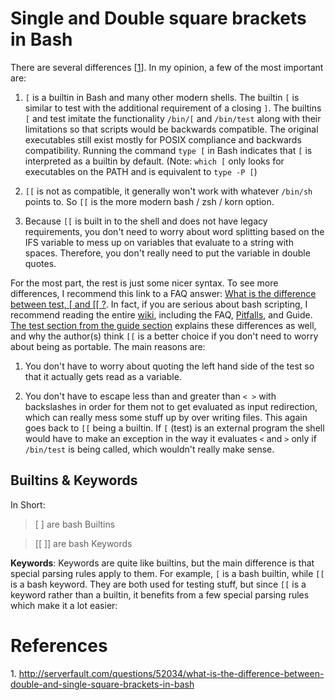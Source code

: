 # Single and Double square brackets in Bash

There are several differences [<a href="#1">1</a>]. In my opinion, a few of
the most important are:

1. `[` is a builtin in Bash and many other modern shells. The builtin `[` is
   similar to test with the additional requirement of a closing `]`. The
   builtins `[` and test imitate the functionality `/bin/[` and `/bin/test`
   along with their limitations so that scripts would be backwards
   compatible. The original executables still exist mostly
   for POSIX compliance and
   backwards compatibility. Running the command `type [` in Bash indicates that
   `[` is interpreted as a builtin by default. (Note: `which [` only looks for
   executables on the PATH and is equivalent to `type -P [`)

2. `[[` is not as compatible, it generally won't work with whatever `/bin/sh`
   points to. So `[[` is the more modern bash / zsh / korn option.

3. Because `[[` is built in to the shell and does not have legacy requirements,
   you don't need to worry about word splitting based on the IFS variable to
   mess up on variables that evaluate to a string with spaces. Therefore, you
   don't really need to put the variable in double quotes.

For the most part, the rest is just some nicer syntax. To see more differences,
I recommend this link to a FAQ answer:
[What is the difference between test,
&#91; and &#91;&#91; ?](http://mywiki.wooledge.org/BashFAQ/031).
In fact, if you are serious about bash scripting, I recommend
reading the entire [wiki](http://mywiki.wooledge.org/), including the FAQ,
[Pitfalls](http://mywiki.wooledge.org/BashPitfalls), and Guide. [The test 
section from the guide section](http://mywiki.wooledge.org/BashGuide/TestsAndConditionals#Conditional_Blocks_.28if.2C_test_and_.5B.5B.29) explains these
differences as well, and why 
the author(s) think `[[` is a better choice if you don't need to worry about 
being as portable. The main reasons are:

1. You don't have to worry about quoting the left hand side of the test so
   that it actually gets read as a variable.

2. You don't have to escape less than and greater than `< >` with backslashes
   in order for them not to get evaluated as input redirection, which can
   really mess some stuff up by over writing files. This again goes
   back to `[[` being a builtin. If `[` (test) is an external program the
   shell would have to make an exception in the way it evaluates `<` and `>` 
   only if `/bin/test` is being called, which wouldn't really make sense.

## Builtins & Keywords

In Short:

> [ ] are bash Builtins

> [[ ]] are bash Keywords

**Keywords**: Keywords are quite like builtins, but the main difference is
that special parsing rules apply to them. For example, `[` is a bash
builtin, while `[[` is a bash keyword. They are both used for testing
stuff, but since `[[` is a keyword rather than a builtin, it benefits
from a few special parsing rules which make it a lot easier:


# References

<a name="1">1</a>. http://serverfault.com/questions/52034/what-is-the-difference-between-double-and-single-square-brackets-in-bash


